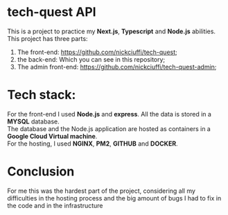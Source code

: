 # tech-quest API

This is a project to practice my **Next.js**, **Typescript** and **Node.js** abilities. <br>
This project has three parts: <br>
1. The front-end: https://github.com/nickciuffi/tech-quest;
2. the back-end: Which you can see in this repository;
3. The admin front-end: https://github.com/nickciuffi/tech-quest-admin; 

# Tech stack:

For the front-end I used **Node.js** and **express**.
All the data is stored in a **MYSQL** database.<br>
The database and the Node.js application are hosted as containers in a **Google Cloud Virtual machine**.<br>
For the hosting, I used **NGINX**, **PM2**, **GITHUB** and **DOCKER**.

# Conclusion

For me this was the hardest part of the project, considering all my difficulties in the hosting process and the big amount of bugs I had to fix in the code and in the infrastructure
